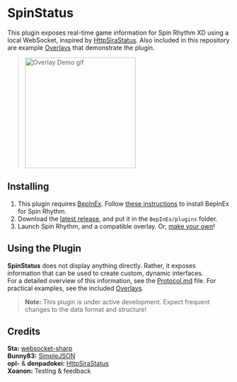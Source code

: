 # SpinStatus

This plugin exposes real-time game information for Spin Rhythm XD using a local WebSocket, inspired by [HttpSiraStatus](https://github.com/denpadokei/HttpSiraStatus/tree/master). Also included in this repository are example [Overlays](Overlays/) that demonstrate the plugin.

> <img src="https://github.com/user-attachments/assets/8cd40e31-6470-4de4-9ee5-fef71a6b3159" height="250" alt="Overlay Demo gif">

## Installing

1. This plugin requires [BepInEx](https://github.com/BepInEx/BepInEx). Follow [these instructions](https://steamcommunity.com/sharedfiles/filedetails/?id=3339937862) to install BepInEx for Spin Rhythm.
2. Download the [latest release](https://github.com/TakingFire/SpinStatus/releases/latest), and put it in the `BepInEx/plugins` folder.
3. Launch Spin Rhythm, and a compatible overlay. Or, [make your own](#using-the-plugin)!

## Using the Plugin

**SpinStatus** does not display anything directly. Rather, it exposes information that can be used to create custom, dynamic interfaces.\
For a detailed overview of this information, see the [Protocol.md](Protocol.md) file. For practical examples, see the included [Overlays](Overlays/).

> **Note:** This plugin is under active development. Expect frequent changes to the data format and structure!

## Credits

**Sta:** [websocket-sharp](https://github.com/sta/websocket-sharp)\
**Bunny83:** [SimpleJSON](https://github.com/Bunny83/SimpleJSON)\
**opl-** & **denpadokei:** [HttpSiraStatus](https://github.com/denpadokei/HttpSiraStatus)\
**Xoanon:** Testing & feedback
